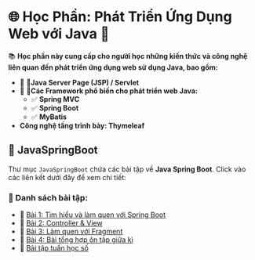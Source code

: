 # 🌐 Học Phần: Phát Triển Ứng Dụng Web với Java 🚀

📚 **Học phần này cung cấp cho người học những kiến thức và công nghệ liên quan đến phát triển ứng dụng web sử dụng Java, bao gồm:**

- 🔹 **🌟Java Server Page (JSP) / Servlet**
- 🔹 **🔧Các Framework phổ biến cho phát triển web Java:**
  - ✅ **Spring MVC**
  - ✅ **Spring Boot**
  - ✅ **MyBatis**
-  **Công nghệ tầng trình bày: Thymeleaf**
## 📂 JavaSpringBoot
Thư mục `JavaSpringBoot` chứa các bài tập về **Java Spring Boot**. Click vào các liên kết dưới đây để xem chi tiết:

### 📜 Danh sách bài tập:
- 📁 [Bài 1: Tìm hiểu và làm quen với Spring Boot](https://github.com/binc444/64130678_Web2/tree/main/ChaoSpringBoot)
- 📁 [Bài 2: Controller & View](https://github.com/binc444/64130678_Web2/tree/main/SB_TruyenDuLieuSangView)
- 📁 [Bài 3: Làm quen với Fragment](https://github.com/binc444/64130678_Web2/tree/main/SB_Fragment)
- 📁 [Bài 4: Bài tổng hợp ôn tập giữa kì](https://github.com/binc444/64130678_Web2/tree/main/TongHopGK)
- 📁 [Bài tập tuần học số](https://github.com/binc444/64130678_Web2/tree/main/tranminhhieu_hieuBlog2)
